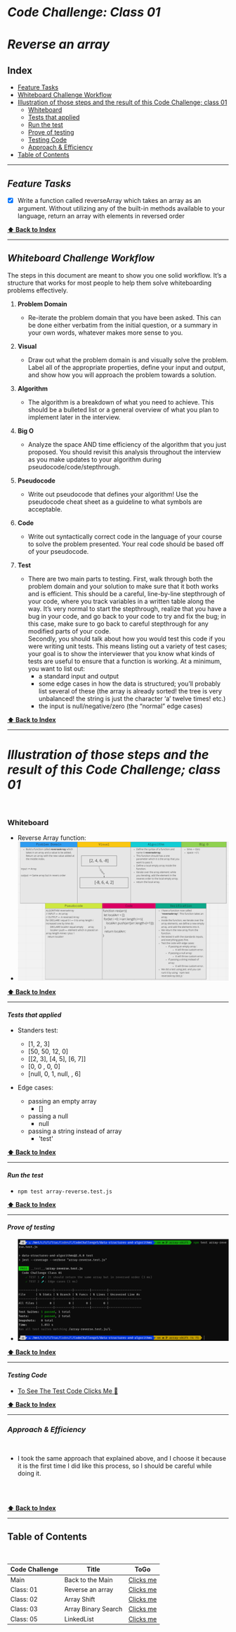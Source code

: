 # ***Code Challenge: Class 01***
# ***Reverse an array***

## Index

- [Feature Tasks](#Feature-Tasks)
- [Whiteboard Challenge Workflow](#Whiteboard-Challenge-Workflow)
- [Illustration of those steps and the result of this Code Challenge; class 01](#Illustration-of-those-steps-and-the-result-of-this-Code-Challenge;-class-01)
  - [Whiteboard](#Whiteboard)
  - [Tests that applied](#Tests-that-applied)
  - [Run the test](#Run-the-test)
  - [Prove of testing](#Prove-of-testing)
  - [Testing Code](#Testing-Code)
  - [Approach & Efficiency](#Approach-&-Efficiency)
- [Table of Contents](#Table-of-Contents)

---



## ***Feature Tasks***

- [x] Write a function called reverseArray which takes an array as an argument. Without utilizing any of the built-in methods available to your language, return an array with elements in reversed order

**[⬆ Back to Index](#index)**

---
## ***Whiteboard Challenge Workflow***

The steps in this document are meant to show you one solid workflow. It’s a structure that works for most people to help them solve whiteboarding problems effectively.

1. **Problem Domain**
    - Re-iterate the problem domain that you have been asked. This can be done either verbatim from the initial question, or a summary in your own words, whatever makes more sense to you.

2. **Visual**
    - Draw out what the problem domain is and visually solve the problem. Label all of the appropriate properties, define your input and output, and show how you will approach the problem towards a solution.

3. **Algorithm**
    - The algorithm is a breakdown of what you need to achieve. This should be a bulleted list or a general overview of what you plan to implement later in the interview.

4. **Big O**
    - Analyze the space AND time efficiency of the algorithm that you just proposed. You should revisit this analysis throughout the interview as you make updates to your algorithm during pseudocode/code/stepthrough.

5. **Pseudocode**
    - Write out pseudocode that defines your algorithm! Use the pseudocode cheat sheet as a guideline to what symbols are acceptable.

6. **Code**
    - Write out syntactically correct code in the language of your course to solve the problem presented. Your real code should be based off of your pseudocode.

7. **Test**
    - There are two main parts to testing. First, walk through both the problem domain and your solution to make sure that it both works and is efficient. This should be a careful, line-by-line stepthrough of your code, where you track variables in a written table along the way. It’s very normal to start the stepthrough, realize that you have a bug in your code, and go back to your code to try and fix the bug; in this case, make sure to go back to careful stepthrough for any modified parts of your code. <br> Secondly, you should talk about how you would test this code if you were writing unit tests. This means listing out a variety of test cases; your goal is to show the interviewer that you know what kinds of tests are useful to ensure that a function is working. At a minimum, you want to list out:
        - a standard input and output
        - some edge cases in how the data is structured; you’ll probably list several of these (the array is already sorted! the tree is very unbalanced! the string is just the character ‘a’ twelve times! etc.)
        - the input is null/negative/zero (the “normal” edge cases)

**[⬆ Back to Index](#index)**

---

# ***Illustration of those steps and the result of this Code Challenge; class 01***

<br>


### **Whiteboard**

- Reverse Array function:
- ![array-reverse](../../assets/array-reverse.PNG)

**[⬆ Back to Index](#index)**

---

#### ***Tests that applied***

- Standers test:
  - [1, 2, 3]
  - [50, 50, 12, 0]
  - [[2, 3], [4, 5], [6, 7]]
  - [0, 0 , 0, 0]
  - [null, 0, 1, null, , 6]

- Edge cases:
  - passing an empty array
    - []
  - passing a null
    - null
  - passing a string instead of array
    - 'test'

**[⬆ Back to Index](#index)**

---


#### ***Run the test***

- `npm test array-reverse.test.js`

**[⬆ Back to Index](#index)**

---


#### ***Prove of testing***

- ![array-reverse](../../assets/array-reverse-test.PNG)

**[⬆ Back to Index](#index)**

---


#### ***Testing Code***

- [To See The Test Code Clicks Me 🧪](../../__test__/array-reverse.test.js)

**[⬆ Back to Index](#index)**

---


### ***Approach & Efficiency***

<br>

- I took the same approach that explained above, and I choose it because it is the first time I did like this process, so I should be careful while doing it.

<br>


<br>

**[⬆ Back to Index](#index)**


---


## Table of Contents

<br>

|  **Code Challenge** </span> |  **Title**  |   **ToGo** |
| ----------- | ----------- | ----------- |
| Main | Back to the Main | [Clicks me](../../../README.md) |
| Class: 01 | Reverse an array | [Clicks me](../../Challenges/array-reverse/README.md) |
| Class: 02 | Array Shift | [Clicks me](../../Challenges/array-shift/README.md) |
| Class: 03 | Array Binary Search | [Clicks me](../../Challenges/array-binary-search/README.md) |
| Class: 05 | LinkedList | [Clicks me](README.md) |
